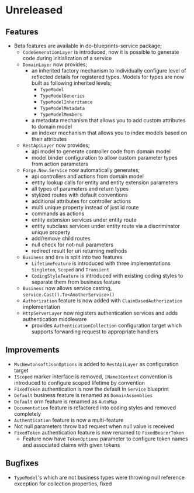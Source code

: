 # Unreleased

## Features

- Beta features are available in do-blueprints-service package;
  - `CodeGenerationLayer` is introduced, now it is possible to generate code
    during initialization of a service
  - `DomainLayer` now provides;
    - an inherited factory mechanism to individually configure level of
      reflected details for registered types. Models for types are now built as
      following inherited levels;
      - `TypeModel`
      - `TypeModelGenerics`
      - `TypeModelInheritance`
      - `TypeModelMetadata`
      - `TypeModelMembers`
    - a metadata mechanism that allows you to add custom attributes to domain
      model
    - an indexer mechanism that allows you to index models based on their
      attributes
  - `RestApiLayer` now provides;
    - api model to generate controller code from domain model
    - model binder configuration to allow custom parameter types from action
      parameters
  - `Forge.New.Service` now automatically generates;
    - api controllers and actions from domain model
    - entity lookup calls for entity and entity extension parameters
    - all types of parameters and return types
    - stylized routes with default conventions
    - additional attributes for controller actions
    - multi unique property instead of just id route
    - commands as actions
    - entity extension services under entity route
    - entity subclass services under entity route via a discriminator unique
      property
    - add/remove child routes
    - null check for not-null parameters
    - redirect result for uri returning methods
  - `Business` and `Orm` is split into two features
    - `LifetimeFeature` is introduced with three implementations `Singleton`,
      `Scoped` and `Transient`
    - `CodingStyleFeature` is introduced with existing coding styles to separate
      them from business feature
  - `Business` now allows service casting, `service.Cast().To<AnotherService>()`
  - `Authorization` feature is now added with `ClaimBasedAuthorization`
    implementation
  - `HttpServerLayer` now registers authentication services and adds
    authentication middleware
    - provides `AuthenticationCollection` configuration target which
      supports forwarding request to appropriate handlers

## Improvements

- `MvcNewtonsoftJsonOptions` is added to `RestApiLayer` as configuration target
- `IScoped` marker interface is removed, `[Name]Context` convention is
  introduced to configure scoped lifetime by convention
- `FixedToken` authentication is now the default in `Service` blueprint
- `Default` business feature is renamed as `DomainAssemblies`
- `Default` orm feature is renamed as `AutoMap`
- `Documentation` feature is refactored into coding styles and removed
  completely
- `Authentication` feature is now a multi-feature
- Not null parameters throw bad request when null value is received
- `FixedToken` authentication feature is now renamed to `FixedBearerToken`
  - Feature now have `TokenOptions` parameter to configure token names and
    associated claims with given tokens

## Bugfixes

- `TypeModel`'s which are not business types were throwing null reference
  exception for collection properties, fixed
